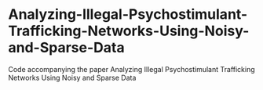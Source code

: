 # Analyzing-Illegal-Psychostimulant-Trafficking-Networks-Using-Noisy-and-Sparse-Data
Code accompanying the paper Analyzing Illegal Psychostimulant Trafficking Networks Using Noisy and Sparse Data
